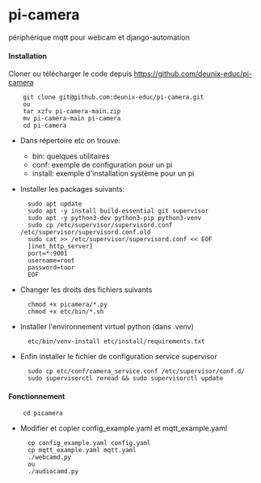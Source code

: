 # pi-camera
périphérique mqtt pour webcam et django-automation

#### Installation
Cloner ou télécharger le code depuis https://github.com/deunix-educ/pi-camera

        git clone git@github.com:deunix-educ/pi-camera.git
        ou
        tar xzfv pi-camera-main.zip
        mv pi-camera-main pi-camera
        cd pi-camera

- Dans répertoire etc on trouve:

    - bin: quelques utilitaires
    - conf: exemple de configuration pour un pi
    - install: exemple d'installation système pour un pi
    
- Installer les packages suivants:

        sudo apt update
        sudo apt -y install build-essential git supervisor
        sudo apt -y python3-dev python3-pip python3-venv
        sudo cp /etc/supervisor/supervisord.conf /etc/supervisor/supervisord.conf.old
        sudo cat >> /etc/supervisor/supervisord.conf << EOF
        [inet_http_server]
        port=*:9001
        username=root
        password=toor
        EOF

- Changer les droits des fichiers suivants

        chmod +x picamera/*.py
        chmod +x etc/bin/*.sh

- Installer l'environnement virtuel python (dans .venv)

        etc/bin/venv-install etc/install/requirements.txt

- Enfin installer le fichier de configuration service supervisor

        sudo cp etc/conf/camera_service.conf /etc/supervisor/conf.d/
        sudo supervisorctl reread && sudo supervisorctl update

#### Fonctionnement 

        cd picamera

- Modifier et copier config_example.yaml et  mqtt_example.yaml

        cp config_example.yaml config.yaml
        cp mqtt_example.yaml mqtt.yaml
        ./webcamd.py
        ou
        ./audiocamd.py
        
        